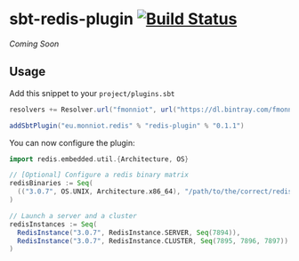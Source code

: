 # sbt-redis-plugin [![Build Status](https://travis-ci.org/fmonniot/sbt-redis-plugin.svg?branch=master)](https://travis-ci.org/fmonniot/sbt-redis-plugin)

_Coming Soon_

## Usage

Add this snippet to your `project/plugins.sbt`

```scala
resolvers += Resolver.url("fmonniot", url("https://dl.bintray.com/fmonniot/sbt-plugins"))(Resolver.ivyStylePatterns)

addSbtPlugin("eu.monniot.redis" % "redis-plugin" % "0.1.1")
```

You can now configure the plugin:

```scala
import redis.embedded.util.{Architecture, OS}

// [Optional] Configure a redis binary matrix
redisBinaries := Seq(
  (("3.0.7", OS.UNIX, Architecture.x86_64), "/path/to/the/correct/redis-server")
)

// Launch a server and a cluster
redisInstances := Seq(
  RedisInstance("3.0.7", RedisInstance.SERVER, Seq(7894)),
  RedisInstance("3.0.7", RedisInstance.CLUSTER, Seq(7895, 7896, 7897))
)
```
